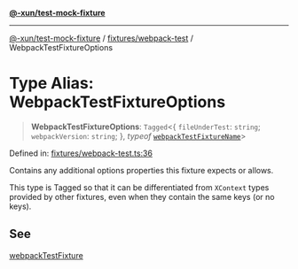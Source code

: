 [**@-xun/test-mock-fixture**](../../../README.md)

***

[@-xun/test-mock-fixture](../../../README.md) / [fixtures/webpack-test](../README.md) / WebpackTestFixtureOptions

# Type Alias: WebpackTestFixtureOptions

> **WebpackTestFixtureOptions**: `Tagged`\<\{ `fileUnderTest`: `string`; `webpackVersion`: `string`; \}, *typeof* [`webpackTestFixtureName`](../variables/webpackTestFixtureName.md)\>

Defined in: [fixtures/webpack-test.ts:36](https://github.com/Xunnamius/test-utils/blob/4d9800c324b9a83f9e55d66c6e4ccd83762bef71/packages/test-mock-fixture/src/fixtures/webpack-test.ts#L36)

Contains any additional options properties this fixture expects or allows.

This type is Tagged so that it can be differentiated from `XContext`
types provided by other fixtures, even when they contain the same keys (or no
keys).

## See

[webpackTestFixture](../functions/webpackTestFixture.md)

